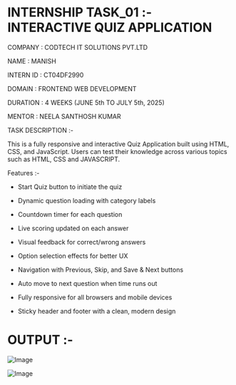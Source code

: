 # INTERNSHIP TASK_01 :- INTERACTIVE QUIZ APPLICATION

COMPANY : CODTECH IT SOLUTIONS PVT.LTD

NAME : MANISH

INTERN ID : CT04DF2990

DOMAIN : FRONTEND WEB DEVELOPMENT

DURATION : 4 WEEKS (JUNE 5th TO JULY 5th, 2025)

MENTOR : NEELA SANTHOSH KUMAR

TASK DESCRIPTION :-

This is a fully responsive and interactive Quiz Application built using HTML, CSS, and JavaScript. Users can test their knowledge across various topics such as HTML, CSS and JAVASCRIPT.

Features :-

 - Start Quiz button to initiate the quiz

 - Dynamic question loading with category labels

 - Countdown timer for each question

 - Live scoring updated on each answer

 - Visual feedback for correct/wrong answers

 - Option selection effects for better UX

 - Navigation with Previous, Skip, and Save & Next buttons

 - Auto move to next question when time runs out

 - Fully responsive for all browsers and mobile devices

 - Sticky header and footer with a clean, modern design

# OUTPUT :-

![Image](https://github.com/user-attachments/assets/9a6684f7-157d-433f-9624-662ec4f47c20)

![Image](https://github.com/user-attachments/assets/2342648c-3e45-4f8f-a50c-e74f554b6e59)
